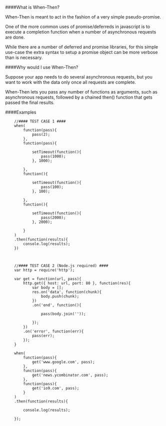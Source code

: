 ####What is When-Then?

When-Then is meant to act in the fashion of a very simple pseudo-promise.

One of the more common uses of promise/deferreds in javascript is to execute a completion function when a number of asynchronous requests are done. 

While there are a number of deferred and promise libraries, for this simple use-case the extra syntax to setup a promise object can be more verbose than is necessary.


####Why would I use When-Then?

Suppose your app needs to do several asynchronous requests, but you want to work with the data only once all requests are complete.

When-Then lets you pass any number of functions as arguments, such as asynchronous requests, followed by a chained then() function that gets passed the final results.

####Examples
```
    //#### TEST CASE 1 ####
    when(
        function(pass){
            pass(2);
        },
        function(pass){

            setTimeout(function(){
                pass(1000);
            }, 1000);

        },
        function(){
            
            setTimeout(function(){
                pass(100);
            }, 100);

        },
        function(){
            
            setTimeout(function(){
                pass(2000);
            }, 2000);

        }
    )
    .then(function(results){
        console.log(results);
    })



    //#### TEST CASE 2 (Node.js required) ####
    var http = require('http');

    var get = function(url, pass){
        http.get({ host: url, port: 80 }, function(res){
            var body = [];
            res.on('data', function(chunk){
                body.push(chunk);
            })
            .on('end', function(){
                
                pass(body.join(''));
                
            });
        })
        .on('error', function(err){
            pass(err);
        });
    }

    when( 
        function(pass){
            get('www.google.com', pass);
        },
        function(pass){
            get('news.ycombinator.com', pass);
        },
        function(pass){
            get('io9.com', pass);
        }
    )
    .then(function(results){

        console.log(results);

    });
```